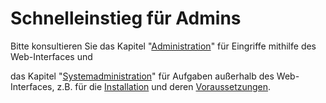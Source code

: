 # Schnelleinstieg für Admins

Bitte konsultieren Sie das Kapitel  "[Administration](/webfrontend/administration/administration.md)" für Eingriffe mithilfe des Web-Interfaces und

das Kapitel "[Systemadministration](/sysadmin/sysadmin.md)" für Aufgaben außerhalb des Web-Interfaces, z.B. für die [Installation](/sysadmin/installation/installation.md) und deren [Voraussetzungen](/sysadmin/requirements/requirements.md).
